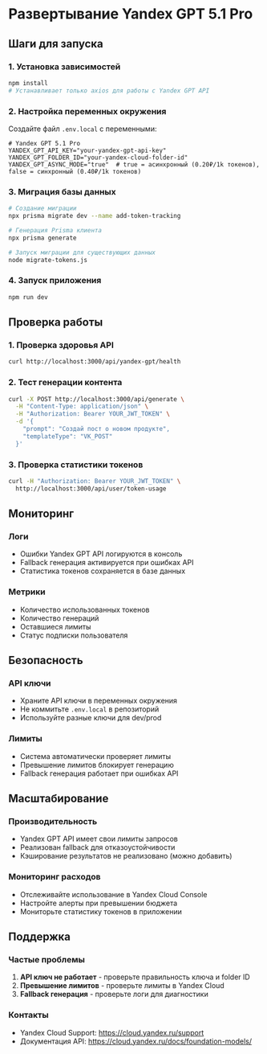 # Развертывание Yandex GPT 5.1 Pro

## Шаги для запуска

### 1. Установка зависимостей
```bash
npm install
# Устанавливает только axios для работы с Yandex GPT API
```

### 2. Настройка переменных окружения
Создайте файл `.env.local` с переменными:
```env
# Yandex GPT 5.1 Pro
YANDEX_GPT_API_KEY="your-yandex-gpt-api-key"
YANDEX_GPT_FOLDER_ID="your-yandex-cloud-folder-id"
YANDEX_GPT_ASYNC_MODE="true"  # true = асинхронный (0.20₽/1k токенов), false = синхронный (0.40₽/1k токенов)
```

### 3. Миграция базы данных
```bash
# Создание миграции
npx prisma migrate dev --name add-token-tracking

# Генерация Prisma клиента
npx prisma generate

# Запуск миграции для существующих данных
node migrate-tokens.js
```

### 4. Запуск приложения
```bash
npm run dev
```

## Проверка работы

### 1. Проверка здоровья API
```bash
curl http://localhost:3000/api/yandex-gpt/health
```

### 2. Тест генерации контента
```bash
curl -X POST http://localhost:3000/api/generate \
  -H "Content-Type: application/json" \
  -H "Authorization: Bearer YOUR_JWT_TOKEN" \
  -d '{
    "prompt": "Создай пост о новом продукте",
    "templateType": "VK_POST"
  }'
```

### 3. Проверка статистики токенов
```bash
curl -H "Authorization: Bearer YOUR_JWT_TOKEN" \
  http://localhost:3000/api/user/token-usage
```

## Мониторинг

### Логи
- Ошибки Yandex GPT API логируются в консоль
- Fallback генерация активируется при ошибках API
- Статистика токенов сохраняется в базе данных

### Метрики
- Количество использованных токенов
- Количество генераций
- Оставшиеся лимиты
- Статус подписки пользователя

## Безопасность

### API ключи
- Храните API ключи в переменных окружения
- Не коммитьте `.env.local` в репозиторий
- Используйте разные ключи для dev/prod

### Лимиты
- Система автоматически проверяет лимиты
- Превышение лимитов блокирует генерацию
- Fallback генерация работает при ошибках API

## Масштабирование

### Производительность
- Yandex GPT API имеет свои лимиты запросов
- Реализован fallback для отказоустойчивости
- Кэширование результатов не реализовано (можно добавить)

### Мониторинг расходов
- Отслеживайте использование в Yandex Cloud Console
- Настройте алерты при превышении бюджета
- Мониторьте статистику токенов в приложении

## Поддержка

### Частые проблемы
1. **API ключ не работает** - проверьте правильность ключа и folder ID
2. **Превышение лимитов** - проверьте лимиты в Yandex Cloud
3. **Fallback генерация** - проверьте логи для диагностики

### Контакты
- Yandex Cloud Support: https://cloud.yandex.ru/support
- Документация API: https://cloud.yandex.ru/docs/foundation-models/
